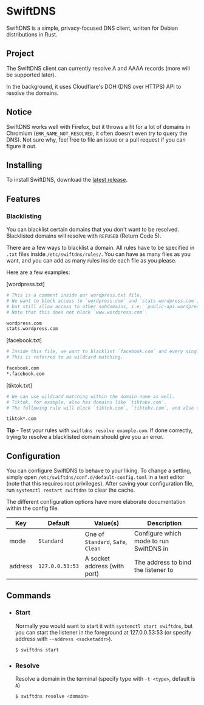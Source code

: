 # SwiftDNS

SwiftDNS is a simple, privacy-focused DNS client, written for Debian distributions in Rust.

## Project

The SwiftDNS client can currently resolve A and AAAA records (more will be supported later).

In the background, it uses Cloudflare's DOH (DNS over HTTPS) API to resolve the domains.

## Notice

SwiftDNS works well with Firefox, but it throws a fit for a lot of domains in Chromium (`ERR_NAME_NOT_RESOLVED`, it often doesn't even try to query the DNS). Not sure why, feel free to file an issue or a pull request if you can figure it out.

## Installing

To install SwiftDNS, download the [latest release](https://github.com/chris9740/swiftdns/releases/latest).

## Features

### Blacklisting

You can blacklist certain domains that you don't want to be resolved. Blacklisted domains will resolve with `REFUSED` (Return Code 5).

There are a few ways to blacklist a domain. All rules have to be specified in `.txt` files inside `/etc/swiftdns/rules/`. You can have as many files as you want, and you can add as many rules inside each file as you please.

Here are a few examples:

[wordpress.txt]

```sh
# This is a comment inside our wordpress.txt file.
# We want to block access to `wordpress.com` and `stats.wordpress.com`,
# but still allow access to other subdomains, i.e. `public-api.wordpress.com` and the like.
# Note that this does not block `www.wordpress.com`.

wordpress.com
stats.wordpress.com
```

[facebook.txt]

```sh
# Inside this file, we want to blacklist `facebook.com` and every single one of it's subdomains.
# This is referred to as wildcard matching.

facebook.com
*.facebook.com
```

[tiktok.txt]

```sh
# We can use wildcard matching within the domain name as well.
# Tiktok, for example, also has domains like `tiktokv.com`.
# The following rule will block `tiktok.com`, `tiktokv.com`, and also other domains like `tiktokcdn.com`.

tiktok*.com
```

**Tip** - Test your rules with `swiftdns resolve example.com`. If done correctly, trying to resolve a blacklisted domain should give you an error.

## Configuration

You can configure SwiftDNS to behave to your liking. To change a setting, simply open `/etc/swiftdns/conf.d/default-config.toml` in a text editor (note that this requires root privileges). After saving your configuration file, run `systemctl restart swiftdns` to clear the cache.

The different configuration options have more elaborate documentation within the config file.

| Key     | Default         | Value(s)                           | Description                             |
| ------- | --------------- | ---------------------------------- | --------------------------------------- |
| mode    | `Standard`      | One of `Standard`, `Safe`, `Clean` | Configure which mode to run SwiftDNS in |
| address | `127.0.0.53:53` | A socket address (with port)       | The address to bind the listener to     |

## Commands

-   ### Start

    Normally you would want to start it with `systemctl start swiftdns`, but you can start the listener in the foreground at 127.0.0.53:53 (or specify address with `--address <socketaddr>`).

    ```bash
    $ swiftdns start
    ```

-   ### Resolve

    Resolve a domain in the terminal (specify type with `-t <type>`, default is `A`)

    ```bash
    $ swiftdns resolve <domain>
    ```
